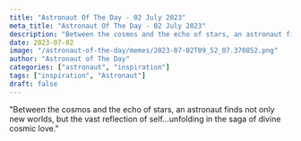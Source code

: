 ```yaml
---
title: "Astronaut Of The Day - 02 July 2023"
meta_title: "Astronaut Of The Day - 02 July 2023"
description: "Between the cosmos and the echo of stars, an astronaut finds not only new worlds, but the vast reflection of self...unfolding in the saga of divine cosmic love."
date: 2023-07-02
image: "/astronaut-of-the-day/memes/2023-07-02T09_52_07.370852.png"
author: "Astronaut of The Day"
categories: ["astronaut", "inspiration"]
tags: ["inspiration", "Astronaut"]
draft: false
---
```

"Between the cosmos and the echo of stars, an astronaut finds not only new worlds, but the vast reflection of self...unfolding in the saga of divine cosmic love."
        